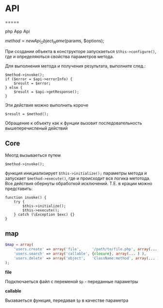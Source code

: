 # API
=====

php App Api


$method = new Api_Object_Name($params, $options);


При создании объекта в конструкторе запускаеться ``$this->configure()``, где и определяються свойства параметров метода.


Для выполнения метода и получения результата, выполните след.:

    $method->invoke();
    if ($error = $api->errorInfo) {
        $result = $error;
    } else {
        $result = $api->getResponse();
    }


Эти действия можно выполнить короче

    $result = $method();

Обращение к объекту как к фунции вызовит последовательность вышеперечисленый действий

## Core

Меотд вызываеться путем
    
    $method->invoke();

функция инициализирует ``$this->initialize();`` параметры метода и запускает ``$method->execute()``, где и происходит вcя логика метотода. Все действия обернуты обработкой исключений. Т.Е. в крации можно представить:

    function invoke() {
        try {
            $this->initialize();
            $this->execute();
        } catch (\Exception $exc) {}
    }



## map

```php
$map = array(
    'users.create' => array('file',     '/path/to/file.php', array(... )),
    'users.search' => array('callable', {closure}, array(... ) ),
    'users.delete' => array('object',   'ClassName:method', array(... )
);
```

__file__

Подключаеться файл с переменой ``$p`` - переданные параметры


__callable__

Вызаваеться функция, передавая ``$p`` в качестве параметра


